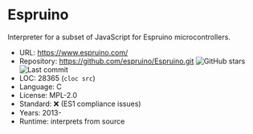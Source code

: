 # Espruino

Interpreter for a subset of JavaScript for Espruino microcontrollers.

* URL:        https://www.espruino.com/
* Repository: https://github.com/espruino/Espruino.git <img src="https://img.shields.io/github/stars/espruino/Espruino?label=&style=flat-square" alt="GitHub stars" title="GitHub stars"><img src="https://img.shields.io/github/last-commit/espruino/Espruino?label=&style=flat-square" alt="Last commit" title="Last commit">
* LOC:        28365 (`cloc src`)
* Language:   C
* License:    MPL-2.0
* Standard:   ❌ (ES1 compliance issues)
* Years:      2013-
* Runtime:    interprets from source

